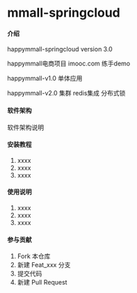 # mmall-springcloud

#### 介绍
happymmall-springcloud version 3.0

happymmall电商项目 imooc.com 练手demo

happymmall-v1.0 单体应用

happymmall-v2.0 集群 redis集成 分布式锁
#### 软件架构
软件架构说明


#### 安装教程

1. xxxx
2. xxxx
3. xxxx

#### 使用说明

1. xxxx
2. xxxx
3. xxxx

#### 参与贡献

1. Fork 本仓库
2. 新建 Feat_xxx 分支
3. 提交代码
4. 新建 Pull Request
